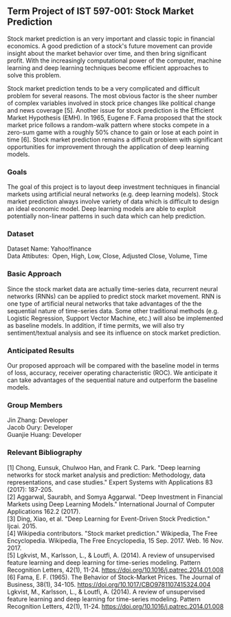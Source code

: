 ## Term Project of IST 597-001: Stock Market Prediction
Stock market prediction is an very important and classic topic in financial economics. A good prediction of a stock's future movement can provide insight about the market behavior over time, and then bring significant profit. With the increasingly computational power
of the computer, machine learning and deep learning techniques become efficient approaches to solve this problem.

Stock market prediction tends to be a very complicated and difficult problem for several reasons. The most obvious factor is the sheer number of complex variables involved in stock price changes like political change and news coverage [5]. Another issue for stock prediction is the Efficient Market Hypothesis (EMH). In 1965, Eugene F. Fama proposed that the stock market price follows a random-walk pattern where  stocks compete in a zero-sum game with a roughly 50% chance to gain or lose at each point in time [6]. Stock market prediction remains a difficult problem with significant opportunities for improvement through the application of deep learning models. 

### Goals
The goal of this project is to layout deep investment techniques in financial markets using  artificial neural networks (e.g. deep learning models). Stock market prediction always involve variety of data which is difficult to design an ideal economic model. Deep learning models are able to exploit potentially non-linear patterns in such data which can help prediction.

### Dataset
Dataset Name: Yahoo!finance<br />
Data Attibutes:
&nbsp;Open, High, Low, Close, Adjusted Close, Volume, Time

### Basic Approach
Since the stock market data are actually time-series data, recurrent neural networks (RNNs) can be applied to predict stock market movement. RNN is one type of artificial neural networks that take advantages of the the sequential nature of time-series data. Some other traditional methods (e.g. Logistic Regression, Support Vector Machine, etc.) will also be implemented as baseline models. In addition, if time permits, we will also try sentiment/textual analysis and see its influence on stock market prediction.

### Anticipated Results
Our proposed approach will be compared with the baseline model in terms of loss, accuracy, receiver operating characteristic (ROC). We anticipate it can take advantages of the sequential nature and outperform the baseline models.

### Group Members
Jin Zhang: Developer <br />
Jacob Oury: Developer<br />
Guanjie Huang: Developer

### Relevant Bibliography
[1] Chong, Eunsuk, Chulwoo Han, and Frank C. Park. "Deep learning networks for stock market analysis and prediction: Methodology, data representations, and case studies." Expert Systems with Applications 83 (2017): 187-205.<br />
[2] Aggarwal, Saurabh, and Somya Aggarwal. "Deep Investment in Financial Markets using Deep Learning Models." International Journal of Computer Applications 162.2 (2017).<br />
[3] Ding, Xiao, et al. "Deep Learning for Event-Driven Stock Prediction." Ijcai. 2015.<br />
[4] Wikipedia contributors. "Stock market prediction." Wikipedia, The Free Encyclopedia. Wikipedia, The Free Encyclopedia, 15 Sep. 2017. Web. 16 Nov. 2017.<br />
[5] Lgkvist, M., Karlsson, L., & Loutfi, A. (2014). A review of unsupervised feature learning and deep learning for time-series modeling. Pattern Recognition Letters, 42(1), 11-24. https://doi.org/10.1016/j.patrec.2014.01.008<br />
[6] Fama, E. F. (1965). The Behavior of Stock-Market Prices. The Journal of Business, 38(1), 34-105. https://doi.org/10.1017/CBO9781107415324.004<br />
Lgkvist, M., Karlsson, L., & Loutfi, A. (2014). A review of unsupervised feature learning and deep learning for time-series modeling. Pattern Recognition Letters, 42(1), 11-24. https://doi.org/10.1016/j.patrec.2014.01.008<br />


